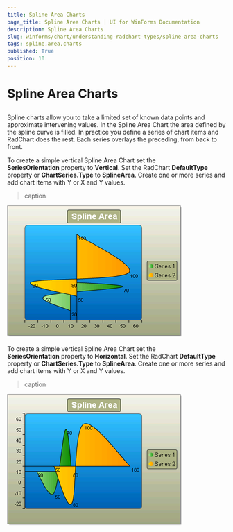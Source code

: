 ```yaml
---
title: Spline Area Charts
page_title: Spline Area Charts | UI for WinForms Documentation
description: Spline Area Charts
slug: winforms/chart/understanding-radchart-types/spline-area-charts
tags: spline,area,charts
published: True
position: 10
---
```


# Spline Area Charts



## 

Spline charts allow you to take a limited set of known data points and approximate intervening values. In the Spline Area Chart the area defined by the spline curve is filled. In practice you define a series of chart items and RadChart does the rest. Each series overlays the preceding, from back to front.

To create a simple vertical Spline Area Chart set the __SeriesOrientation__ property to __Vertical__. Set the RadChart __DefaultType__ property or __ChartSeries.Type__ to __SplineArea__. Create one or more series and add chart items with Y or X and Y values.
>caption 

![chart-undestanding-radchart-types-spline-area-charts 002](images/chart-undestanding-radchart-types-spline-area-charts002.png)



To create a simple vertical Spline Area Chart set the __SeriesOrientation__ property to __Horizontal__. Set the RadChart __DefaultType__ property or __ChartSeries.Type__ to __SplineArea__. Create one or more series and add chart items with Y or X and Y values.
>caption 

![chart-undestanding-radchart-types-spline-area-charts 001](images/chart-undestanding-radchart-types-spline-area-charts001.png)
